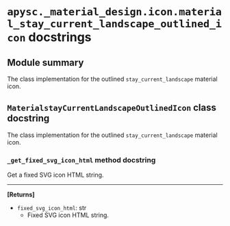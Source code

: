 # `apysc._material_design.icon.material_stay_current_landscape_outlined_icon` docstrings

## Module summary

The class implementation for the outlined `stay_current_landscape` material icon.

## `MaterialstayCurrentLandscapeOutlinedIcon` class docstring

The class implementation for the outlined `stay_current_landscape` material icon.

### `_get_fixed_svg_icon_html` method docstring

Get a fixed SVG icon HTML string.<hr>

**[Returns]**

- `fixed_svg_icon_html`: str
  - Fixed SVG icon HTML string.
